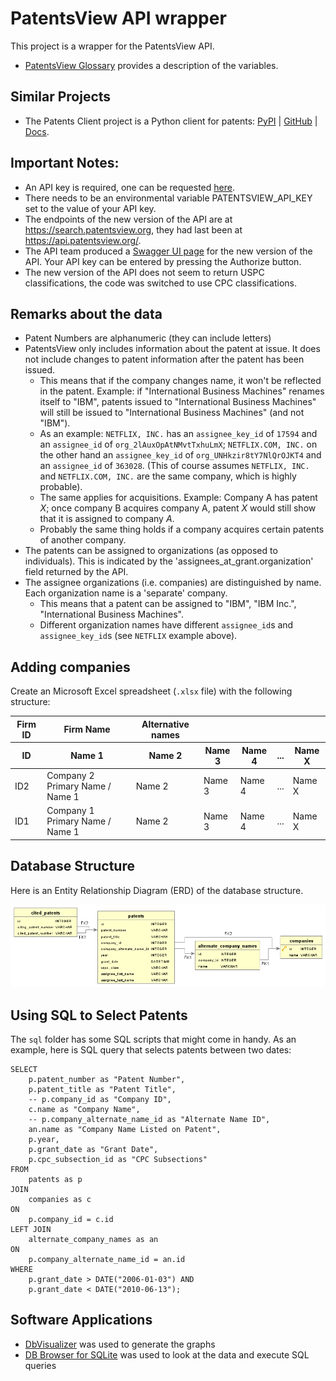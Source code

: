 # PatentsView API wrapper

This project is a wrapper for the PatentsView API.

* [PatentsView Glossary](https://patentsview.org/glossary) provides a description of the variables.

## Similar Projects

* The Patents Client project is a Python client for patents: [PyPI](https://pypi.org/project/patent-client/) | [GitHub](https://github.com/parkerhancock/patent_client) | [Docs](https://patent-client.readthedocs.io/en/latest/).

## Important Notes:

* An API key is required, one can be requested [here](https://patentsview.org/apis/keyrequest).
* There needs to be an environmental variable PATENTSVIEW_API_KEY set to the value of your API key.
* The endpoints of the new version of the API are at <https://search.patentsview.org>, they had last been at <https://api.patentsview.org/>.
* The API team produced a [Swagger UI page](https://search.patentsview.org/swagger-ui/) for the new version of the API. Your API key can be entered by pressing the Authorize button.
* The new version of the API does not seem to return USPC classifications, the code was switched to use CPC classifications.

## Remarks about the data

* Patent Numbers are alphanumeric (they can include letters)
* PatentsView only includes information about the patent at issue. It does not include changes to patent information after the patent has been issued.
    * This means that if the company changes name, it won't be reflected in the patent. Example: if "International Business Machines" renames itself to "IBM", patents issued to "International Business Machines" will still be issued to "International Business Machines" (and not "IBM").
    * As an example: `NETFLIX, INC.` has an `assignee_key_id` of `17594` and an `assignee_id` of `org_2lAuxOpAtNMvtTxhuLmX`; `NETFLIX.COM, INC.` on the other hand an `assignee_key_id` of `org_UNHkzir8tY7NlQrOJKT4` and an `assignee_id` of `363028`. (This of course assumes `NETFLIX, INC.` and `NETFLIX.COM, INC.` are the same company, which is highly probable).
    * The same applies for acquisitions. Example: Company A has patent *X*; once company B acquires company A, patent *X* would still show that it is assigned to company *A*.
    * Probably the same thing holds if a company acquires certain patents of another company.
* The patents can be assigned to organizations (as opposed to individuals). This is indicated by the 'assignees_at_grant.organization' field returned by the API.
* The assignee organizations (i.e. companies) are distinguished by name. Each organization name is a 'separate' company.
    * This means that a patent can be assigned to "IBM", "IBM Inc.", "International Business Machines".
    * Different organization names have different `assignee_id`s and `assignee_key_id`s (see `NETFLIX` example above).

## Adding companies

Create an Microsoft Excel spreadsheet (`.xlsx` file) with the following structure:

<table>
    <thead>
        <tr>
            <th>Firm ID</th>
            <th>Firm Name</th>
            <th>Alternative names </th>
            <th></th>
            <th></th>
            <th></th>
            <th></th>
        </tr>
       <tr>
            <th>ID</th>
            <th>Name 1</th>
            <th>Name 2</th>
            <th>Name 3</th>
            <th>Name 4</th>
            <th>...</th>
            <th>Name X</th>
        </tr>
    </thead>
    <tbody>
        <tr>
            <td>ID2</td>
            <td>Company 2 Primary Name / Name 1</td>
            <td>Name 2</td>
            <td>Name 3</td>
            <td>Name 4</td>
            <td>...</td>
            <td>Name X</td>
        </tr>
        <tr>
            <td>ID1</td>
            <td>Company 1 Primary Name / Name 1</td>
            <td>Name 2</td>
            <td>Name 3</td>
            <td>Name 4</td>
            <td>...</td>
            <td>Name X</td>
        </tr>
    </tbody>
</table>


## Database Structure

Here is an Entity Relationship Diagram (ERD) of the database structure.

![Entity Relationship Diagram (ERD) of the database structure](images/patents_view_table.png)

## Using SQL to Select Patents

The `sql` folder has some SQL scripts that might come in handy. 
As an example, here is SQL query that selects patents between two dates:

```
SELECT
	p.patent_number as "Patent Number",
	p.patent_title as "Patent Title",
	-- p.company_id as "Company ID",
	c.name as "Company Name",
	-- p.company_alternate_name_id as "Alternate Name ID",
	an.name as "Company Name Listed on Patent",
	p.year,
	p.grant_date as "Grant Date",
	p.cpc_subsection_id as "CPC Subsections"
FROM 
	patents as p
JOIN 
	companies as c
ON
	p.company_id = c.id
LEFT JOIN 
	alternate_company_names as an
ON
	p.company_alternate_name_id = an.id
WHERE
	p.grant_date > DATE("2006-01-03") AND
	p.grant_date < DATE("2010-06-13");
```

## Software Applications

* [DbVisualizer](https://www.dbvis.com/) was used to generate the graphs
* [DB Browser for SQLite](https://sqlitebrowser.org/) was used to look at the data and execute SQL queries
